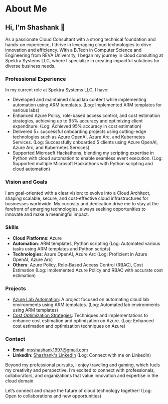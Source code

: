 # About Me

## Hi, I'm Shashank 👋

As a passionate Cloud Consultant with a strong technical foundation and hands-on experience, I thrive in leveraging cloud technologies to drive innovation and efficiency. With a B.Tech in Computer Science and Engineering from REVA University, I began my journey in cloud consulting at Spektra Systems LLC, where I specialize in creating impactful solutions for diverse business needs.

### Professional Experience

In my current role at Spektra Systems LLC, I have:
- Developed and maintained cloud lab content while implementing automation using ARM templates. (Log: Implemented ARM templates for various labs)
- Enhanced Azure Policy, role-based access control, and cost estimation strategies, achieving up to 95% accuracy and optimizing client expenditure. (Log: Achieved 95% accuracy in cost estimation)
- Delivered 5+ successful onboarding projects using cutting-edge technologies such as Azure OpenAI, Azure Arc, and Kubernetes Services. (Log: Successfully onboarded 5 clients using Azure OpenAI, Azure Arc, and Kubernetes Services)
- Supported Microsoft Hackathons, blending my scripting expertise in Python with cloud automation to enable seamless event execution. (Log: Supported multiple Microsoft Hackathons with Python scripting and cloud automation)

### Vision and Goals

I am goal-oriented with a clear vision: to evolve into a Cloud Architect, shaping scalable, secure, and cost-effective cloud infrastructures for businesses worldwide. My curiosity and dedication drive me to stay at the forefront of emerging technologies, always seeking opportunities to innovate and make a meaningful impact.

### Skills
- **Cloud Platforms**: Azure 
- **Automation**: ARM templates, Python scripting (Log: Automated various tasks using ARM templates and Python scripts)
- **Technologies**: Azure OpenAI, Azure Arc (Log: Proficient in Azure OpenAI, Azure Arc)
- **Others**: Azure Policy, Role-Based Access Control (RBAC), Cost Estimation (Log: Implemented Azure Policy and RBAC with accurate cost estimation)

### Projects
- [Azure Lab Automation](https://github.com/msshashank1997/azure-lab-automation): A project focused on automating cloud lab environments using ARM templates. (Log: Automated lab environments using ARM templates)
- [Cost Optimization Strategies](https://github.com/msshashank1997/cost-optimization-strategies): Techniques and implementations to enhance cost estimation and optimization on Azure. (Log: Enhanced cost estimation and optimization techniques on Azure)

### Contact
- **Email**: [msshashank1997@gmail.com](mailto:msshashank1997@gmail.com)
- **LinkedIn**: [Shashank's LinkedIn](https://in.linkedin.com/in/shashank-m-s-682b64146) (Log: Connect with me on LinkedIn)

Beyond my professional pursuits, I enjoy traveling and gaming, which fuels my creativity and perspective. I’m excited to connect with professionals, collaborators, and organizations that value innovation and expertise in the cloud domain.

Let’s connect and shape the future of cloud technology together! (Log: Open to collaborations and new opportunities)
